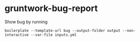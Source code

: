 # gruntwork-bug-report

Show bug by running

```shell
boilerplate --template-url bug --output-folder output --non-interactive --var-file inputs.yml
```
